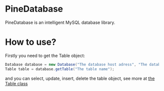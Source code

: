 # PineDatabase
PineDatabase is an intelligent MySQL database library.

# How to use?
Firstly you need to get the Table object:
``` java
Database database = new Database("The database host adress", "The database name", "The user", "The password");
Table table = database.getTable("The table name");
```

and you can select, update, insert, delete the table object, see more at [the Table class](https://github.com/AnanaGame/pine-database/blob/master/src/main/java/xyz/anana/database/objects/Table.java)
